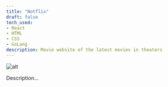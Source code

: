 ```yaml
---
title: "Notflix"
draft: false
tech_used: 
- React
- HTML
- CSS
- GoLang
description: Movie website of the latest movies in theaters
---
```

![alt](//via.placeholder.com/640x150)

Description...
